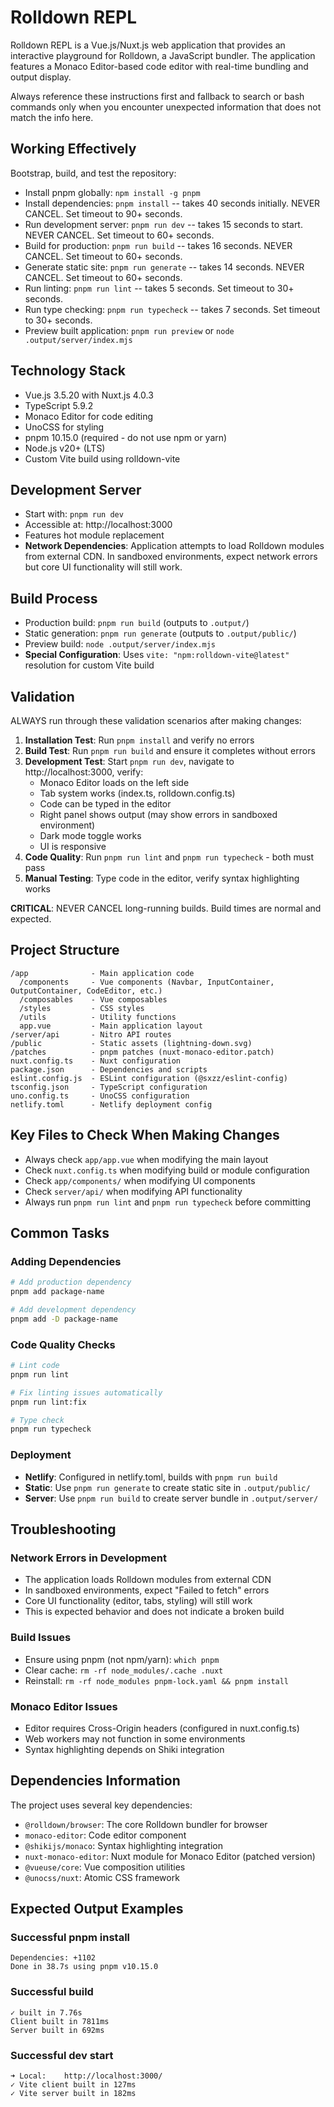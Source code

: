 # Rolldown REPL

Rolldown REPL is a Vue.js/Nuxt.js web application that provides an interactive playground for Rolldown, a JavaScript bundler. The application features a Monaco Editor-based code editor with real-time bundling and output display.

Always reference these instructions first and fallback to search or bash commands only when you encounter unexpected information that does not match the info here.

## Working Effectively

Bootstrap, build, and test the repository:
- Install pnpm globally: `npm install -g pnpm`
- Install dependencies: `pnpm install` -- takes 40 seconds initially. NEVER CANCEL. Set timeout to 90+ seconds.
- Run development server: `pnpm run dev` -- takes 15 seconds to start. NEVER CANCEL. Set timeout to 60+ seconds.
- Build for production: `pnpm run build` -- takes 16 seconds. NEVER CANCEL. Set timeout to 60+ seconds.
- Generate static site: `pnpm run generate` -- takes 14 seconds. NEVER CANCEL. Set timeout to 60+ seconds.
- Run linting: `pnpm run lint` -- takes 5 seconds. Set timeout to 30+ seconds.
- Run type checking: `pnpm run typecheck` -- takes 7 seconds. Set timeout to 30+ seconds.
- Preview built application: `pnpm run preview` or `node .output/server/index.mjs`

## Technology Stack
- Vue.js 3.5.20 with Nuxt.js 4.0.3
- TypeScript 5.9.2
- Monaco Editor for code editing
- UnoCSS for styling  
- pnpm 10.15.0 (required - do not use npm or yarn)
- Node.js v20+ (LTS)
- Custom Vite build using rolldown-vite

## Development Server
- Start with: `pnpm run dev`
- Accessible at: http://localhost:3000
- Features hot module replacement
- **Network Dependencies**: Application attempts to load Rolldown modules from external CDN. In sandboxed environments, expect network errors but core UI functionality will still work.

## Build Process
- Production build: `pnpm run build` (outputs to `.output/`)
- Static generation: `pnpm run generate` (outputs to `.output/public/`)
- Preview build: `node .output/server/index.mjs`
- **Special Configuration**: Uses `vite: "npm:rolldown-vite@latest"` resolution for custom Vite build

## Validation
ALWAYS run through these validation scenarios after making changes:
1. **Installation Test**: Run `pnpm install` and verify no errors
2. **Build Test**: Run `pnpm run build` and ensure it completes without errors
3. **Development Test**: Start `pnpm run dev`, navigate to http://localhost:3000, verify:
   - Monaco Editor loads on the left side
   - Tab system works (index.ts, rolldown.config.ts)
   - Code can be typed in the editor
   - Right panel shows output (may show errors in sandboxed environment)
   - Dark mode toggle works
   - UI is responsive
4. **Code Quality**: Run `pnpm run lint` and `pnpm run typecheck` - both must pass
5. **Manual Testing**: Type code in the editor, verify syntax highlighting works

**CRITICAL**: NEVER CANCEL long-running builds. Build times are normal and expected.

## Project Structure
```
/app              - Main application code
  /components     - Vue components (Navbar, InputContainer, OutputContainer, CodeEditor, etc.)
  /composables    - Vue composables
  /styles         - CSS styles
  /utils          - Utility functions
  app.vue         - Main application layout
/server/api       - Nitro API routes
/public           - Static assets (lightning-down.svg)
/patches          - pnpm patches (nuxt-monaco-editor.patch)
nuxt.config.ts    - Nuxt configuration
package.json      - Dependencies and scripts
eslint.config.js  - ESLint configuration (@sxzz/eslint-config)
tsconfig.json     - TypeScript configuration
uno.config.ts     - UnoCSS configuration
netlify.toml      - Netlify deployment config
```

## Key Files to Check When Making Changes
- Always check `app/app.vue` when modifying the main layout
- Check `nuxt.config.ts` when modifying build or module configuration  
- Check `app/components/` when modifying UI components
- Check `server/api/` when modifying API functionality
- Always run `pnpm run lint` and `pnpm run typecheck` before committing

## Common Tasks

### Adding Dependencies
```bash
# Add production dependency
pnpm add package-name

# Add development dependency  
pnpm add -D package-name
```

### Code Quality Checks
```bash
# Lint code
pnpm run lint

# Fix linting issues automatically
pnpm run lint:fix

# Type check
pnpm run typecheck
```

### Deployment
- **Netlify**: Configured in netlify.toml, builds with `pnpm run build`
- **Static**: Use `pnpm run generate` to create static site in `.output/public/`
- **Server**: Use `pnpm run build` to create server bundle in `.output/server/`

## Troubleshooting

### Network Errors in Development
- The application loads Rolldown modules from external CDN
- In sandboxed environments, expect "Failed to fetch" errors
- Core UI functionality (editor, tabs, styling) will still work
- This is expected behavior and does not indicate a broken build

### Build Issues
- Ensure using pnpm (not npm/yarn): `which pnpm`
- Clear cache: `rm -rf node_modules/.cache .nuxt`
- Reinstall: `rm -rf node_modules pnpm-lock.yaml && pnpm install`

### Monaco Editor Issues
- Editor requires Cross-Origin headers (configured in nuxt.config.ts)
- Web workers may not function in some environments
- Syntax highlighting depends on Shiki integration

## Dependencies Information
The project uses several key dependencies:
- `@rolldown/browser`: The core Rolldown bundler for browser
- `monaco-editor`: Code editor component
- `@shikijs/monaco`: Syntax highlighting integration
- `nuxt-monaco-editor`: Nuxt module for Monaco Editor (patched version)
- `@vueuse/core`: Vue composition utilities
- `@unocss/nuxt`: Atomic CSS framework

## Expected Output Examples

### Successful pnpm install
```
Dependencies: +1102
Done in 38.7s using pnpm v10.15.0
```

### Successful build
```
✓ built in 7.76s
Client built in 7811ms
Server built in 692ms
```

### Successful dev start
```
➜ Local:    http://localhost:3000/
✓ Vite client built in 127ms
✓ Vite server built in 182ms
```